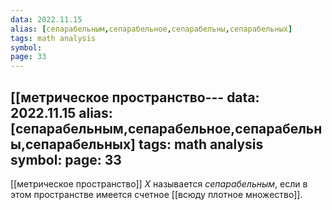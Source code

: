 ```yaml
---
data: 2022.11.15
alias: [сепарабельным,сепарабельное,сепарабельны,сепарабельных]
tags: math analysis  
symbol:
page: 33
---
```

[[метрическое пространство---
data: 2022.11.15
alias: [сепарабельным,сепарабельное,сепарабельны,сепарабельных]
tags: math analysis  
symbol:
page: 33
---
[[метрическое пространство]] $X$ называется *сепарабельным*, если в этом пространстве имеется счетное [[всюду плотное множество]].